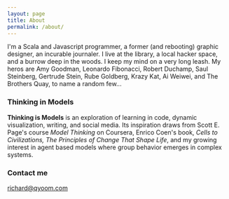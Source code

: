 ```yaml
---
layout: page
title: About
permalink: /about/
---
```


I'm a Scala and Javascript programmer, a former (and rebooting) graphic designer, an incurable journaler. I live at the library, a local hacker space, and a burrow deep in the woods. I keep my mind on a very long leash. My heros are Amy Goodman, Leonardo Fibonacci, Robert Duchamp, Saul Steinberg, Gertrude Stein, Rube Goldberg, Krazy Kat, Ai Weiwei, and The Brothers Quay, to name a random few...

### Thinking in Models

**Thinking is Models** is an exploration of learning in code, dynamic visualization, writing, and social media. Its inspiration draws from Scott E. Page's course *Model Thinking* on Coursera, Enrico Coen's book, *Cells to Civilizations, The Principles of Change That Shape Life*, and my growing interest in agent based models where group behavior emerges in complex systems.

### Contact me

[richard@qyoom.com](mailto:richard@qyoom.com)